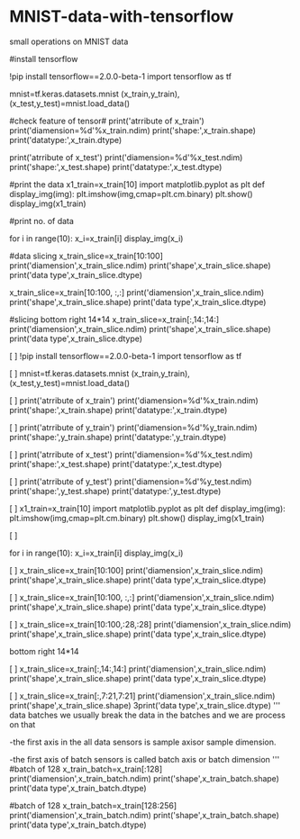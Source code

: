 # MNIST-data-with-tensorflow

small operations on MNIST data

#install tensorflow

!pip install tensorflow==2.0.0-beta-1
import tensorflow as tf

mnist=tf.keras.datasets.mnist
(x_train,y_train),(x_test,y_test)=mnist.load_data()

#check feature of tensor#
print('atrribute of x_train')
print('diamension=%d'%x_train.ndim)
print('shape:',x_train.shape)
print('datatype:',x_train.dtype)

print('atrribute of x_test')
print('diamension=%d'%x_test.ndim)
print('shape:',x_test.shape)
print('datatype:',x_test.dtype)

#print the data 
x1_train=x_train[10]
import matplotlib.pyplot as plt
def display_img(img):
  plt.imshow(img,cmap=plt.cm.binary)
  plt.show()
display_img(x1_train)

#print no. of data

for i in range(10):
  x_i=x_train[i]
  display_img(x_i)
  
  
  
  #data slicing
  x_train_slice=x_train[10:100]
print('diamension',x_train_slice.ndim)
print('shape',x_train_slice.shape)
print('data type',x_train_slice.dtype)


x_train_slice=x_train[10:100, :,:]
print('diamension',x_train_slice.ndim)
print('shape',x_train_slice.shape)
print('data type',x_train_slice.dtype)

#slicing bottom right 14*14
x_train_slice=x_train[:,14:,14:]
print('diamension',x_train_slice.ndim)
print('shape',x_train_slice.shape)
print('data type',x_train_slice.dtype)



[ ]
!pip install tensorflow==2.0.0-beta-1
import tensorflow as tf


[ ]
mnist=tf.keras.datasets.mnist
(x_train,y_train),(x_test,y_test)=mnist.load_data()


[ ]
print('atrribute of x_train')
print('diamension=%d'%x_train.ndim)
print('shape:',x_train.shape)
print('datatype:',x_train.dtype)


[ ]
print('atrribute of y_train')
print('diamension=%d'%y_train.ndim)
print('shape:',y_train.shape)
print('datatype:',y_train.dtype)


[ ]
print('atrribute of x_test')
print('diamension=%d'%x_test.ndim)
print('shape:',x_test.shape)
print('datatype:',x_test.dtype)


[ ]
print('atrribute of y_test')
print('diamension=%d'%y_test.ndim)
print('shape:',y_test.shape)
print('datatype:',y_test.dtype)

[ ]
x1_train=x_train[10]
import matplotlib.pyplot as plt
def display_img(img):
  plt.imshow(img,cmap=plt.cm.binary)
  plt.show()
display_img(x1_train)



[ ]

for i in range(10):
  x_i=x_train[i]
  display_img(x_i)



[ ]
x_train_slice=x_train[10:100]
print('diamension',x_train_slice.ndim)
print('shape',x_train_slice.shape)
print('data type',x_train_slice.dtype)


[ ]
x_train_slice=x_train[10:100, :,:]
print('diamension',x_train_slice.ndim)
print('shape',x_train_slice.shape)
print('data type',x_train_slice.dtype)


[ ]
x_train_slice=x_train[10:100,:28,:28]
print('diamension',x_train_slice.ndim)
print('shape',x_train_slice.shape)
print('data type',x_train_slice.dtype)

bottom right 14*14

[ ]
x_train_slice=x_train[:,14:,14:]
print('diamension',x_train_slice.ndim)
print('shape',x_train_slice.shape)
print('data type',x_train_slice.dtype)


[ ]
x_train_slice=x_train[:,7:21,7:21]
print('diamension',x_train_slice.ndim)
print('shape',x_train_slice.shape)
3print('data type',x_train_slice.dtype)
'''
data batches
we usually break the data in the batches and we are process on that

-the first axis in the all data sensors is sample axisor sample dimension.

-the first axis of batch sensors is called batch axis or batch dimension
'''
#batch of 128 
x_train_batch=x_train[:128]
print('diamension',x_train_batch.ndim)
print('shape',x_train_batch.shape)
print('data type',x_train_batch.dtype)

#batch of 128 
x_train_batch=x_train[128:256]
print('diamension',x_train_batch.ndim)
print('shape',x_train_batch.shape)
print('data type',x_train_batch.dtype)





